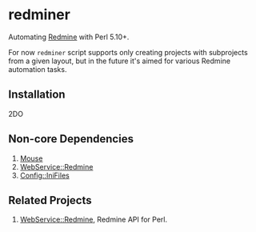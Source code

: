 # redminer

Automating [Redmine](http://www.redmine.org) with Perl 5.10+.

For now `redminer` script supports only creating projects with subprojects
from a given layout, but in the future it's aimed for various Redmine automation tasks.

## Installation

2DO

## Non-core Dependencies

1. [Mouse](https://metacpan.org/pod/Mouse)
2. [WebService::Redmine](https://metacpan.org/pod/WebService::Redmine)
3. [Config::IniFiles](https://metacpan.org/pod/Config::IniFiles)

## Related Projects

1. [WebService::Redmine](https://github.com/igelhaus/perl-WebService-Redmine), Redmine API for Perl.
